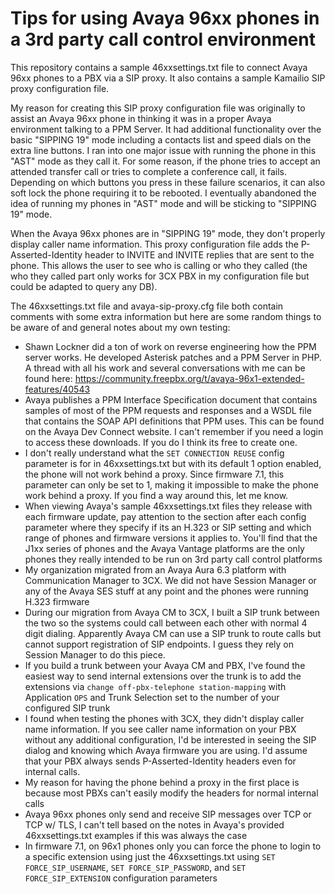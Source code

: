 # Tips for using Avaya 96xx phones in a 3rd party call control environment

This repository contains a sample 46xxsettings.txt file to connect Avaya 96xx phones to a PBX via a SIP proxy.  It also contains a sample Kamailio SIP proxy configuration file.

My reason for creating this SIP proxy configuration file was originally to assist an Avaya 96xx phone in thinking it was in a proper Avaya environment talking to a PPM Server.  It had additional functionality over the basic "SIPPING 19" mode including a contacts list and speed dials on the extra line buttons.  I ran into one major issue with running the phone in this "AST" mode as they call it.  For some reason, if the phone tries to accept an attended transfer call or tries to complete a conference call, it fails.  Depending on which buttons you press in these failure scenarios, it can also soft lock the phone requiring it to be rebooted.  I eventually abandoned the idea of running my phones in "AST" mode and will be sticking to "SIPPING 19" mode.

When the Avaya 96xx phones are in "SIPPING 19" mode, they don't properly display caller name information.  This proxy configuration file adds the P-Asserted-Identity header to INVITE and INVITE replies that are sent to the phone. This allows the user to see who is calling or who they called (the who they called part only works for 3CX PBX in my configuration file but could be adapted to query any DB).

The 46xxsettings.txt file and avaya-sip-proxy.cfg file both contain comments with some extra information but here are some random things to be aware of and general notes about my own testing:
* Shawn Lockner did a ton of work on reverse engineering how the PPM server works.  He developed Asterisk patches and a PPM Server in PHP.  A thread with all his work and several conversations with me can be found here: https://community.freepbx.org/t/avaya-96x1-extended-features/40543
* Avaya publishes a PPM Interface Specification document that contains samples of most of the PPM requests and responses and a WSDL file that contains the SOAP API definitions that PPM uses.  This can be found on the Avaya Dev Connect website.  I can't remember if you need a login to access these downloads.  If you do I think its free to create one.
* I don't really understand what the `SET CONNECTION REUSE` config parameter is for in 46xxsettings.txt but with its default 1 option enabled, the phone will not work behind a proxy.  Since firmware 7.1, this parameter can only be set to 1, making it impossible to make the phone work behind a proxy.  If you find a way around this, let me know.
* When viewing Avaya's sample 46xxsettings.txt files they release with each firmware update, pay attention to the section after each config parameter where they specify if its an H.323 or SIP setting and which range of phones and firmware versions it applies to.  You'll find that the J1xx series of phones and the Avaya Vantage platforms are the only phones they really intended to be run on 3rd party call control platforms
* My organization migrated from an Avaya Aura 6.3 platform with Communication Manager to 3CX.  We did not have Session Manager or any of the Avaya SES stuff at any point and the phones were running H.323 firmware
* During our migration from Avaya CM to 3CX, I built a SIP trunk between the two so the systems could call between each other with normal 4 digit dialing.  Apparently Avaya CM can use a SIP trunk to route calls but cannot support registration of SIP endpoints.  I guess they rely on Session Manager to do this piece.
* If you build a trunk between your Avaya CM and PBX, I've found the easiest way to send internal extensions over the trunk is to add the extensions via `change off-pbx-telephone station-mapping` with Application `OPS` and Trunk Selection set to the number of your configured SIP trunk
* I found when testing the phones with 3CX, they didn't display caller name information.  If you see caller name information on your PBX without any additional configuration, I'd be interested in seeing the SIP dialog and knowing which Avaya firmware you are using.  I'd assume that your PBX always sends P-Asserted-Identity headers even for internal calls.
* My reason for having the phone behind a proxy in the first place is because most PBXs can't easily modify the headers for normal internal calls
* Avaya 96xx phones only send and receive SIP messages over TCP or TCP w/ TLS, I can't tell based on the notes in Avaya's provided 46xxsettings.txt examples if this was always the case
* In firmware 7.1, on 96x1 phones only you can force the phone to login to a specific extension using just the 46xxsettings.txt using `SET FORCE_SIP_USERNAME`, `SET FORCE_SIP_PASSWORD`, and `SET FORCE_SIP_EXTENSION` configuration parameters
